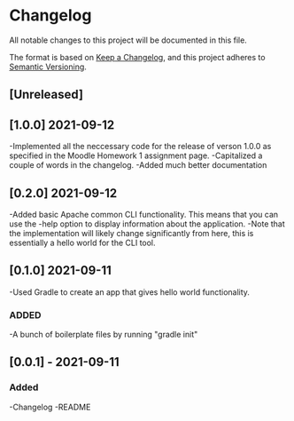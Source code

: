 # Changelog
All notable changes to this project will be documented in this file.

The format is based on [Keep a Changelog](https://keepachangelog.com/en/1.0.0/),
and this project adheres to [Semantic Versioning](https://semver.org/spec/v2.0.0.html).

## [Unreleased]


## [1.0.0] 2021-09-12

-Implemented all the neccessary code for the release of verson 1.0.0 as specified in the Moodle Homework 1 assignment page. 
-Capitalized a couple of words in the changelog. 
-Added much better documentation

## [0.2.0] 2021-09-12

-Added basic Apache common CLI functionality. This means that you can use the -help option to display information about the application.
-Note that the implementation will likely change significantly from here, this is essentially a hello world for the CLI tool. 

## [0.1.0] 2021-09-11

-Used Gradle to create an app that gives hello world functionality. 

### ADDED
-A bunch of boilerplate files by running "gradle init" 

## [0.0.1] - 2021-09-11
### Added
-Changelog
-README